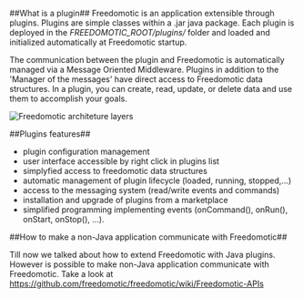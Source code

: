 ##What is a plugin##
Freedomotic is an application extensible through plugins. Plugins are simple classes within a .jar java package. Each plugin is deployed in the _FREEDOMOTIC_ROOT/plugins/_ folder and loaded and initialized automatically at Freedomotic startup.

The communication between the plugin and Freedomotic is automatically managed via a Message Oriented Middleware. Plugins in addition to the 'Manager of the messages' have direct access to Freedomotic data structures. In a plugin, you can create, read, update, or delete data and use them to accomplish your goals.

![Freedomotic architeture layers](http://freedomotic.com/images/wiki/architecture-layers.png)

##Plugins features##

* plugin configuration management
* user interface accessible by right click in plugins list
* simplyfied access to freedomotic data structures
* automatic management of plugin lifecycle (loaded, running, stopped,...)
* access to the messaging system (read/write events and commands)
* installation and upgrade of plugins from a marketplace
* simplified programming implementing events (onCommand(), onRun(), onStart, onStop(), ...). 


##How to make a non-Java application communicate with Freedomotic##

Till now we talked about how to extend Freedomotic with Java plugins. However is possible to make non-Java application communicate with Freedomotic. Take a look at <https://github.com/freedomotic/freedomotic/wiki/Freedomotic-APIs>